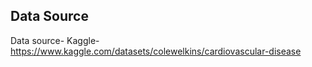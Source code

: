 ## Data Source

Data source- Kaggle-https://www.kaggle.com/datasets/colewelkins/cardiovascular-disease

